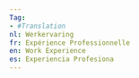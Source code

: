 ```yaml
---
Tag: 
- #Translation
nl: Werkervaring
fr: Expérience Professionnelle
en: Work Experience
es: Experiencia Profesiona
---
```


